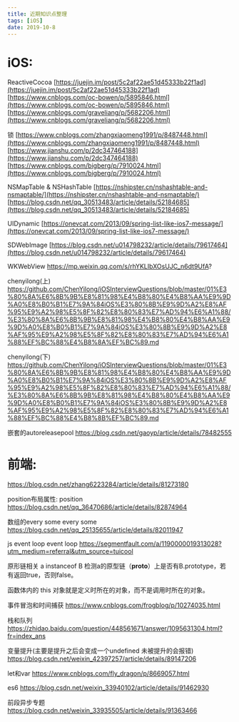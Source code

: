 ```yaml
---
title: 近期知识点整理
tags: [iOS]
date: 2019-10-8
---
```


# iOS:

ReactiveCocoa
[https://juejin.im/post/5c2af22ae51d45333b22f1ad](https://juejin.im/post/5c2af22ae51d45333b22f1ad)
[https://www.cnblogs.com/oc-bowen/p/5895846.html](https://www.cnblogs.com/oc-bowen/p/5895846.html)
[https://www.cnblogs.com/graveliang/p/5682206.html](https://www.cnblogs.com/graveliang/p/5682206.html)

锁
[https://www.cnblogs.com/zhangxiaomeng1991/p/8487448.html](https://www.cnblogs.com/zhangxiaomeng1991/p/8487448.html)
[https://www.jianshu.com/p/2dc347464188](https://www.jianshu.com/p/2dc347464188)
[https://www.cnblogs.com/bigberg/p/7910024.html](https://www.cnblogs.com/bigberg/p/7910024.html)

NSMapTable & NSHashTable
[https://nshipster.cn/nshashtable-and-nsmaptable/](https://nshipster.cn/nshashtable-and-nsmaptable/)
[https://blog.csdn.net/qq_30513483/article/details/52184685](https://blog.csdn.net/qq_30513483/article/details/52184685)

UIDynamic
[https://onevcat.com/2013/09/spring-list-like-ios7-message/](https://onevcat.com/2013/09/spring-list-like-ios7-message/)

SDWebImage
[https://blog.csdn.net/u014798232/article/details/79617464](https://blog.csdn.net/u014798232/article/details/79617464)

WKWebView
https://mp.weixin.qq.com/s/rhYKLIbXOsUJC_n6dt9UfA?

chenyilong(上)
https://github.com/ChenYilong/iOSInterviewQuestions/blob/master/01%E3%80%8A%E6%8B%9B%E8%81%98%E4%B8%80%E4%B8%AA%E9%9D%A0%E8%B0%B1%E7%9A%84iOS%E3%80%8B%E9%9D%A2%E8%AF%95%E9%A2%98%E5%8F%82%E8%80%83%E7%AD%94%E6%A1%88/%E3%80%8A%E6%8B%9B%E8%81%98%E4%B8%80%E4%B8%AA%E9%9D%A0%E8%B0%B1%E7%9A%84iOS%E3%80%8B%E9%9D%A2%E8%AF%95%E9%A2%98%E5%8F%82%E8%80%83%E7%AD%94%E6%A1%88%EF%BC%88%E4%B8%8A%EF%BC%89.md

chenyilong(下)
https://github.com/ChenYilong/iOSInterviewQuestions/blob/master/01%E3%80%8A%E6%8B%9B%E8%81%98%E4%B8%80%E4%B8%AA%E9%9D%A0%E8%B0%B1%E7%9A%84iOS%E3%80%8B%E9%9D%A2%E8%AF%95%E9%A2%98%E5%8F%82%E8%80%83%E7%AD%94%E6%A1%88/%E3%80%8A%E6%8B%9B%E8%81%98%E4%B8%80%E4%B8%AA%E9%9D%A0%E8%B0%B1%E7%9A%84iOS%E3%80%8B%E9%9D%A2%E8%AF%95%E9%A2%98%E5%8F%82%E8%80%83%E7%AD%94%E6%A1%88%EF%BC%88%E4%B8%8B%EF%BC%89.md

嵌套的autoreleasepool
https://blog.csdn.net/gaoyp/article/details/78482555




# 前端:

https://blog.csdn.net/zhang6223284/article/details/81273180

position布局属性:
position https://blog.csdn.net/qq_36470686/article/details/82874964

数组的every some
every some https://blog.csdn.net/qq_25135655/article/details/82011947

js event loop
event loop https://segmentfault.com/a/1190000019313028?utm_medium=referral&utm_source=tuicool

原形链相关
a instanceof B
检测a的原型链（__proto__）上是否有B.prototype，若有返回true，否则false。

函数体内的 this 对象就是定义时所在的对象，而不是调用时所在的对象。

事件冒泡和时间捕获 https://www.cnblogs.com/frogblog/p/10274035.html

栈和队列 https://zhidao.baidu.com/question/448561671/answer/1095631304.html?fr=index_ans

变量提升(主要是提升之后会变成一个undefined 未被提升的会报错) https://blog.csdn.net/weixin_42397257/article/details/89147206

let和var https://www.cnblogs.com/fly_dragon/p/8669057.html

es6 https://blog.csdn.net/weixin_33940102/article/details/91462930

前段异步专题 https://blog.csdn.net/weixin_33935505/article/details/91363466